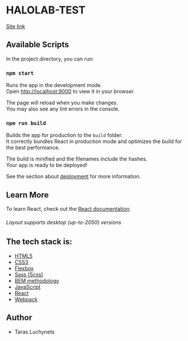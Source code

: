# **HALOLAB-TEST**

[Site link](https://eclectic-tartufo-7bd61b.netlify.app)

## Available Scripts

In the project directory, you can run:

### `npm start`

Runs the app in the development mode.\
Open [http://localhost:9000](http://localhost:9000) to view it in your browser.

The page will reload when you make changes.\
You may also see any lint errors in the console.

### `npm run build`

Builds the app for production to the `build` folder.\
It correctly bundles React in production mode and optimizes the build for the best performance.

The build is minified and the filenames include the hashes.\
Your app is ready to be deployed!

See the section about [deployment](https://facebook.github.io/create-react-app/docs/deployment) for more information.

## Learn More

To learn React, check out the [React documentation](https://reactjs.org/).

###### Layout supports desktop (up-to-2050) versions

## The tech stack is:

+ [HTML5](https://en.wikipedia.org/wiki/HTML5)
+ [CSS3](https://en.wikipedia.org/wiki/CSS)
+ [Flexbox](https://en.wikipedia.org/wiki/CSS_Flexible_Box_Layout)
+ [Sass (Scss)](https://sass-lang.com/)
+ [BEM methodology](https://en.bem.info/methodology/)
+ [JavaScript](https://uk.wikipedia.org/wiki/JavaScript)
+ [React](https://uk.reactjs.org/)
+ [Webpack](https://webpack.js.org/)

## Author

+ Taras Luchynets